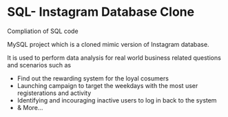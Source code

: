 # SQL- Instagram Database Clone
Compliation of SQL code

MySQL project which is a cloned mimic version of Instagram database.

It is used to perform data analysis for real world business related questions and scenarios such as

- Find out the rewarding system for the loyal cosumers
- Launching campaign to target the weekdays with the most user registerations and activity
- Identifying and incouraging inactive users to log in back to the system
- & More...
